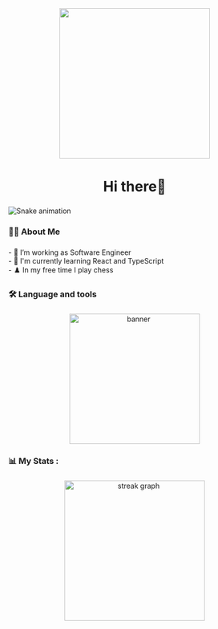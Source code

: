 <div align="center">
  <img height="300" src="https://i.ibb.co/n6SZcbz/bonf.gif"  />
</div>

###

<h1 align="center">Hi there👋</h1>

###

<img src="https://raw.githubusercontent.com/One/One/output/snake.svg" alt="Snake animation" />

###

<h3 align="left">🧑‍💻  About Me</h3>

###

<p align="left">- 🔭 I’m working as Software Engineer<br>- 🎯 I'm currently learning React and TypeScript<br>- ♟️ In my free time I play chess</p>

###

<h3 align="left">🛠 Language and tools</h3>

###

<div align="center">
  <img height="260" src="https://i.ibb.co/hWcPQBn/banner.png" alt="banner" border="0"  />
</div>

###

<h3 align="left">📊   My Stats :</h3>

###

<div align="center">
  <img src="https://streak-stats.demolab.com?user=One&locale=en&mode=daily&theme=vue-dark&hide_border=false&border_radius=5&order=3" height="280" alt="streak graph"  />
</div>

###

